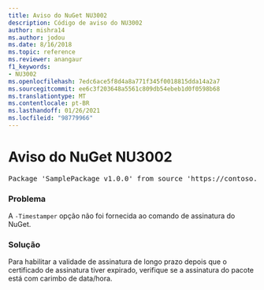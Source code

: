 ```yaml
---
title: Aviso do NuGet NU3002
description: Código de aviso do NU3002
author: mishra14
ms.author: jodou
ms.date: 8/16/2018
ms.topic: reference
ms.reviewer: anangaur
f1_keywords:
- NU3002
ms.openlocfilehash: 7edc6ace5f8d4a8a771f345f0018815dda14a2a7
ms.sourcegitcommit: ee6c3f203648a5561c809db54ebeb1d0f0598b68
ms.translationtype: MT
ms.contentlocale: pt-BR
ms.lasthandoff: 01/26/2021
ms.locfileid: "98779966"
---
```

# <a name="nuget-warning-nu3002"></a>Aviso do NuGet NU3002

<pre>Package 'SamplePackage v1.0.0' from source 'https://contoso.com/index.json': The '-Timestamper' option was not provided. The signed package will not be timestamped. To learn more about this option, please visit https://docs.nuget.org/docs/reference/command-line-reference.</pre>

### <a name="issue"></a>Problema

A `-Timestamper` opção não foi fornecida ao comando de assinatura do NuGet.


### <a name="solution"></a>Solução

Para habilitar a validade de assinatura de longo prazo depois que o certificado de assinatura tiver expirado, verifique se a assinatura do pacote está com carimbo de data/hora.


